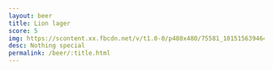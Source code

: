 ```yaml
---
layout: beer
title: Lion lager
score: 5
img: https://scontent.xx.fbcdn.net/v/t1.0-0/p480x480/75581_10151563946433745_1440605873_n.jpg?oh=9f4d393c8452cf353fa54a7a4bb904f0&oe=587431FE
desc: Nothing special
permalink: /beer/:title.html
---
```

